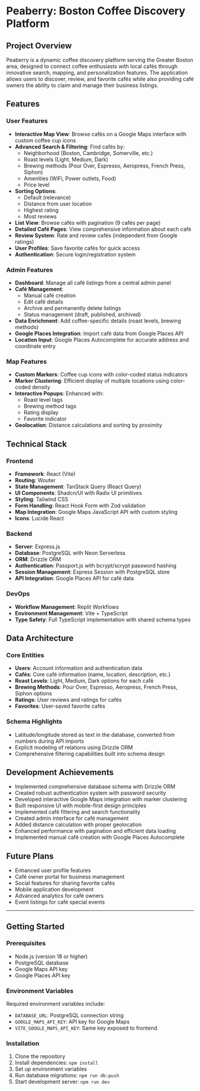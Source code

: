 # Peaberry: Boston Coffee Discovery Platform

## Project Overview

Peaberry is a dynamic coffee discovery platform serving the Greater Boston area, designed to connect coffee enthusiasts with local cafés through innovative search, mapping, and personalization features. The application allows users to discover, review, and favorite cafés while also providing café owners the ability to claim and manage their business listings.

## Features

### User Features
- **Interactive Map View**: Browse cafés on a Google Maps interface with custom coffee cup icons
- **Advanced Search & Filtering**: Find cafés by:
  - Neighborhood (Boston, Cambridge, Somerville, etc.)
  - Roast levels (Light, Medium, Dark)
  - Brewing methods (Pour Over, Espresso, Aeropress, French Press, Siphon)
  - Amenities (WiFi, Power outlets, Food)
  - Price level
- **Sorting Options**: 
  - Default (relevance)
  - Distance from user location
  - Highest rating
  - Most reviews
- **List View**: Browse cafés with pagination (9 cafés per page)
- **Detailed Café Pages**: View comprehensive information about each café
- **Review System**: Rate and review cafés (independent from Google ratings)
- **User Profiles**: Save favorite cafés for quick access
- **Authentication**: Secure login/registration system

### Admin Features
- **Dashboard**: Manage all café listings from a central admin panel
- **Café Management**:
  - Manual café creation
  - Edit café details
  - Archive and permanently delete listings
  - Status management (draft, published, archived)
- **Data Enrichment**: Add coffee-specific details (roast levels, brewing methods)
- **Google Places Integration**: Import café data from Google Places API
- **Location Input**: Google Places Autocomplete for accurate address and coordinate entry

### Map Features
- **Custom Markers**: Coffee cup icons with color-coded status indicators
- **Marker Clustering**: Efficient display of multiple locations using color-coded density
- **Interactive Popups**: Enhanced with:
  - Roast level tags
  - Brewing method tags
  - Rating display
  - Favorite indicator
- **Geolocation**: Distance calculations and sorting by proximity

## Technical Stack

### Frontend
- **Framework**: React (Vite)
- **Routing**: Wouter
- **State Management**: TanStack Query (React Query)
- **UI Components**: Shadcn/UI with Radix UI primitives
- **Styling**: Tailwind CSS
- **Form Handling**: React Hook Form with Zod validation
- **Map Integration**: Google Maps JavaScript API with custom styling
- **Icons**: Lucide React

### Backend
- **Server**: Express.js
- **Database**: PostgreSQL with Neon Serverless
- **ORM**: Drizzle ORM
- **Authentication**: Passport.js with bcrypt/scrypt password hashing
- **Session Management**: Express Session with PostgreSQL store
- **API Integration**: Google Places API for café data

### DevOps
- **Workflow Management**: Replit Workflows
- **Environment Management**: Vite + TypeScript
- **Type Safety**: Full TypeScript implementation with shared schema types

## Data Architecture

### Core Entities
- **Users**: Account information and authentication data
- **Cafés**: Core café information (name, location, description, etc.)
- **Roast Levels**: Light, Medium, Dark options for each café
- **Brewing Methods**: Pour Over, Espresso, Aeropress, French Press, Siphon options
- **Ratings**: User reviews and ratings for cafés
- **Favorites**: User-saved favorite cafés

### Schema Highlights
- Latitude/longitude stored as text in the database, converted from numbers during API imports
- Explicit modeling of relations using Drizzle ORM
- Comprehensive filtering capabilities built into schema design

## Development Achievements

- Implemented comprehensive database schema with Drizzle ORM
- Created robust authentication system with password security
- Developed interactive Google Maps integration with marker clustering
- Built responsive UI with mobile-first design principles
- Implemented café filtering and search functionality
- Created admin interface for café management
- Added distance calculation with proper geolocation
- Enhanced performance with pagination and efficient data loading
- Implemented manual café creation with Google Places Autocomplete

## Future Plans

- Enhanced user profile features
- Café owner portal for business management
- Social features for sharing favorite cafés
- Mobile application development
- Advanced analytics for café owners
- Event listings for café special events

---

## Getting Started

### Prerequisites
- Node.js (version 18 or higher)
- PostgreSQL database
- Google Maps API key
- Google Places API key

### Environment Variables
Required environment variables include:
- `DATABASE_URL`: PostgreSQL connection string
- `GOOGLE_MAPS_API_KEY`: API key for Google Maps
- `VITE_GOOGLE_MAPS_API_KEY`: Same key exposed to frontend

### Installation
1. Clone the repository
2. Install dependencies: `npm install`
3. Set up environment variables
4. Run database migrations: `npm run db:push`
5. Start development server: `npm run dev`